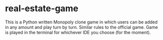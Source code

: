 # real-estate-game
This is a Python written Monopoly clone game in which users can be added in any amount and play turn by turn. Similar rules to the official game.
Game is played in the terminal for whichever IDE you choose (for the moment).
